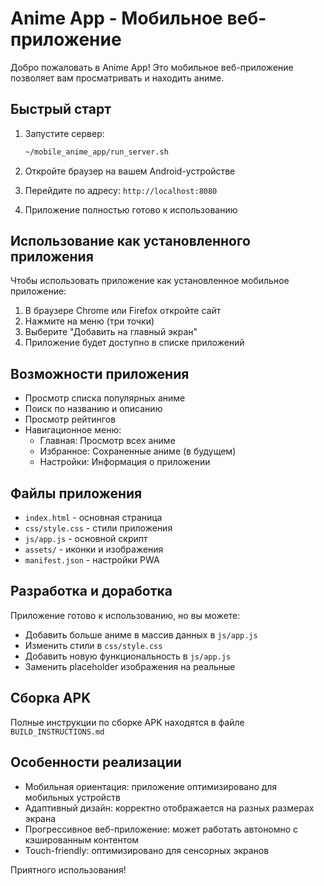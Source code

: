 # Anime App - Мобильное веб-приложение

Добро пожаловать в Anime App! Это мобильное веб-приложение позволяет вам просматривать и находить аниме.

## Быстрый старт

1. Запустите сервер:
   ```bash
   ~/mobile_anime_app/run_server.sh
   ```

2. Откройте браузер на вашем Android-устройстве
3. Перейдите по адресу: `http://localhost:8080`
4. Приложение полностью готово к использованию

## Использование как установленного приложения

Чтобы использовать приложение как установленное мобильное приложение:

1. В браузере Chrome или Firefox откройте сайт
2. Нажмите на меню (три точки)
3. Выберите "Добавить на главный экран"
4. Приложение будет доступно в списке приложений

## Возможности приложения

- Просмотр списка популярных аниме
- Поиск по названию и описанию
- Просмотр рейтингов
- Навигационное меню:
  - Главная: Просмотр всех аниме
  - Избранное: Сохраненные аниме (в будущем)
  - Настройки: Информация о приложении

## Файлы приложения

- `index.html` - основная страница
- `css/style.css` - стили приложения
- `js/app.js` - основной скрипт
- `assets/` - иконки и изображения
- `manifest.json` - настройки PWA

## Разработка и доработка

Приложение готово к использованию, но вы можете:

- Добавить больше аниме в массив данных в `js/app.js`
- Изменить стили в `css/style.css`
- Добавить новую функциональность в `js/app.js`
- Заменить placeholder изображения на реальные

## Сборка APK

Полные инструкции по сборке APK находятся в файле `BUILD_INSTRUCTIONS.md`

## Особенности реализации

- Мобильная ориентация: приложение оптимизировано для мобильных устройств
- Адаптивный дизайн: корректно отображается на разных размерах экрана
- Прогрессивное веб-приложение: может работать автономно с кэшированным контентом
- Touch-friendly: оптимизировано для сенсорных экранов

Приятного использования!